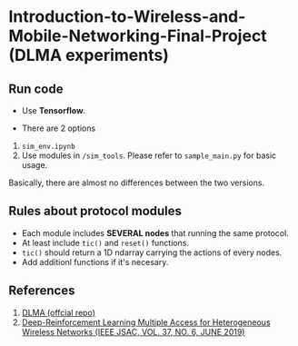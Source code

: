 # Introduction-to-Wireless-and-Mobile-Networking-Final-Project (DLMA experiments)

## Run code

* Use **Tensorflow**.

* There are 2 options

1. ```sim_env.ipynb```
2. Use modules in ```/sim_tools```. Please refer to ```sample_main.py``` for basic usage.

Basically, there are almost no differences between the two versions.

## Rules about protocol modules

* Each module includes **SEVERAL nodes** that running the same protocol.
* At least include ```tic()``` and ```reset()``` functions.
* ```tic()``` should return a 1D ndarray carrying the actions of every nodes.
* Add additionl functions if it's necesary.

## References

1. [DLMA (offcial repo)](https://github.com/YidingYu/DLMA.git)
2. [Deep-Reinforcement Learning Multiple Access for Heterogeneous Wireless Networks (IEEE JSAC, VOL. 37, NO. 6, JUNE 2019)](https://ieeexplore.ieee.org/document/8665952)
